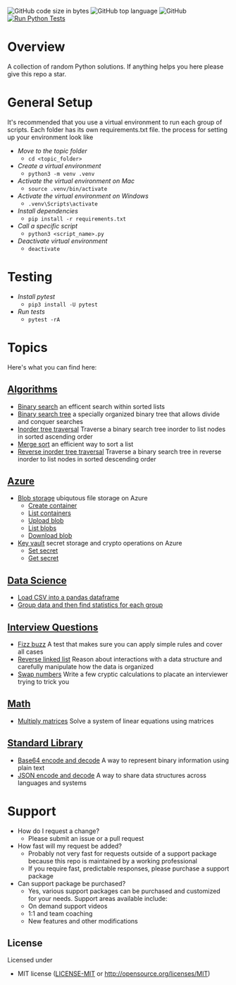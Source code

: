 ![GitHub code size in bytes](https://img.shields.io/github/languages/code-size/ccozad/python-playground)
![GitHub top language](https://img.shields.io/github/languages/top/ccozad/python-playground)
![GitHub](https://img.shields.io/github/license/ccozad/python-playground)
[![Run Python Tests](https://github.com/ccozad/python-playground/actions/workflows/pytest.yml/badge.svg)](https://github.com/ccozad/python-playground/actions/workflows/pytest.yml)

# Overview
 A collection of random Python solutions. If anything helps you here please give this repo a star.

# General Setup
It's recommended that you use a virtual environment to run each group of scripts. Each folder has its own requirements.txt file. the process for setting up your environment look like

 - *Move to the topic folder*
   - `cd <topic_folder>`
 - *Create a virtual environment*
   - `python3 -m venv .venv`
 - *Activate the virtual environment on Mac*
   - `source .venv/bin/activate`
 - *Activate the virtual environment on Windows*
   - `.venv\Scripts\activate`
 - *Install dependencies*
   - `pip install -r requirements.txt`
 - *Call a specific script*
   - `python3 <script_name>.py`
 - *Deactivate virtual environment*
   - `deactivate`

# Testing

 - *Install pytest*
   - `pip3 install -U pytest`
 - *Run tests*
   - `pytest -rA`

# Topics
Here's what you can find here:

## [Algorithms](/algorithms/)
- [Binary search](/algorithms/binary_search_client.py) an efficent search within sorted lists
- [Binary search tree](/algorithms/binary_tree.py) a specially organized binary tree that allows divide and conquer searches
- [Inorder tree traversal](/algorithms/binary_search_tree_walker.py) Traverse a binary search tree inorder to list nodes in sorted ascending order
- [Merge sort](/algorithms/merge_sort_client.py) an efficient way to sort a list
- [Reverse inorder tree traversal](/algorithms/binary_search_tree_walker.py) Traverse a binary search tree in reverse inorder to list nodes in sorted descending order

## [Azure](/azure/)
 - [Blob storage](/azure/blob_storage/) ubiqutous file storage on Azure
   - [Create container](/azure/blob_storage/create_container.py) 
   - [List containers](/azure/blob_storage/list_containers.py) 
   - [Upload blob](/azure/blob_storage/upload_blob.py) 
   - [List blobs](/azure/blob_storage/list_blobs.py) 
   - [Download blob](/azure/blob_storage/download_blob.py)
 - [Key vault](/azure/key_vault/) secret storage and crypto operations on Azure
   - [Set secret](/azure/key_vault/set_secret.py)
   - [Get secret](/azure/key_vault/get_secret.py)

## [Data Science](/data_science/)
 - [Load CSV into a pandas dataframe](/data_science/load_csv.py) 
 - [Group data and then find statistics for each group](/data_science/stats_by_group.py)

## [Interview Questions](/interview_questions/)
 - [Fizz buzz](/interview_questions/fizz_buzz.py) A test that makes sure you can apply simple rules and cover all cases
 - [Reverse linked list](/interview_questions/reverse_linked_list.py) Reason about interactions with a data structure and carefully manipulate how the data is organized
 - [Swap numbers](/interview_questions/swap_numbers.py) Write a few cryptic calculations to placate an interviewer trying to trick you

## [Math](/math/)
 - [Multiply matrices](/math/multiply_matrices.py) Solve a system of linear equations using matrices

## [Standard Library](/standard_library/)
 - [Base64 encode and decode](/standard_library/base64_example.py) A way to represent binary information using plain text
 - [JSON encode and decode](/standard_library/json_example.py) A way to share data structures across languages and systems

# Support
 - How do I request a change?
   - Please submit an issue or a pull request
 - How fast will my request be added?
   - Probably not very fast for requests outside of a support package because this repo is maintained by a working professional
   - If you require fast, predictable responses, please purchase a support package
 - Can support package be purchased?
   - Yes, various support packages can be purchased and customized for your needs. Support areas available include:
   - On demand support videos
   - 1:1 and team coaching
   - New features and other modifications

## License

Licensed under

 - MIT license
   ([LICENSE-MIT](LICENSE-MIT) or http://opensource.org/licenses/MIT)